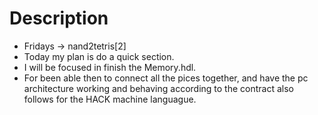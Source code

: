 # Description

- Fridays ->  nand2tetris[2]
- Today my plan is do a quick section.
- I will be focused in finish the Memory.hdl.
- For been able then to connect all the pices together, and have the pc architecture working and behaving according to the contract also follows for the HACK machine languague.



